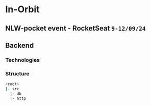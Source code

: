 # In-Orbit

## NLW-pocket event - RocketSeat `9-12/09/24`


## Backend

### Technologies
### Structure
```bash 
<root>
|- src
  |- db
  |- http
```
